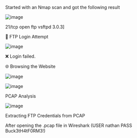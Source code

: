 Started with an Nmap scan and got the following result


![image](https://github.com/user-attachments/assets/88ce0f4a-b1fa-44ae-aaf4-16d25956093f)

21/tcp open  ftp     vsftpd 3.0.3]

🔐 FTP Login Attempt

![image](https://github.com/user-attachments/assets/6c237a76-bdae-4cdc-b062-c92b74557276)

❌ Login failed.

🌐 Browsing the Website

![image](https://github.com/user-attachments/assets/f9efbe91-dcd8-4677-8f69-c7bead42bae4)

![image](https://github.com/user-attachments/assets/6a0c3ab6-b19c-4868-b8c2-b2a79d03d743)


PCAP Analysis

![image](https://github.com/user-attachments/assets/388ac82a-74f2-47d3-af8c-71feaf894e6f)

Extracting FTP Credentials from PCAP

After opening the .pcap file in Wireshark (USER nathan PASS Buck3tH4tF0RM3!)













 



